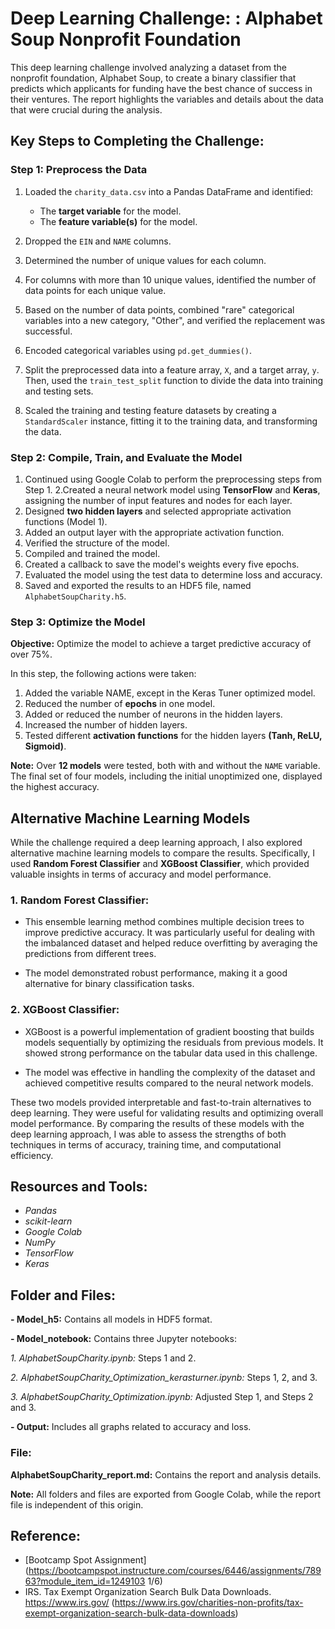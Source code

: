 # Deep Learning Challenge: : Alphabet Soup Nonprofit Foundation

This deep learning challenge involved analyzing a dataset from the nonprofit foundation, Alphabet Soup, to create a binary classifier that predicts which applicants for funding have the best chance of success in their ventures.
The report highlights the variables and details about the data that were crucial during the analysis.

## Key Steps to Completing the Challenge:

### Step 1: Preprocess the Data

1. Loaded the `charity_data.csv` into a Pandas DataFrame and identified:
   - The **target variable** for the model.
   - The **feature variable(s)** for the model.
     
2. Dropped the `EIN` and `NAME` columns.
3. Determined the number of unique values for each column.
4. For columns with more than 10 unique values, identified the number of data points for each unique value.
5. Based on the number of data points, combined "rare" categorical variables into a new category, "Other", and verified the replacement was successful.
6. Encoded categorical variables using `pd.get_dummies()`.
7. Split the preprocessed data into a feature array, `X`, and a target array, `y`. Then, used the `train_test_split` function to divide the data into training and testing sets.
8. Scaled the training and testing feature datasets by creating a `StandardScaler` instance, fitting it to the training data, and transforming the data.

### Step 2: Compile, Train, and Evaluate the Model
1. Continued using Google Colab to perform the preprocessing steps from Step 1.
2.Created a neural network model using **TensorFlow** and **Keras**, assigning the number of input features and nodes for each layer.
3. Designed **two hidden layers** and selected appropriate activation functions (Model 1).
4. Added an output layer with the appropriate activation function.
5. Verified the structure of the model.
6. Compiled and trained the model.
7. Created a callback to save the model's weights every five epochs.
8. Evaluated the model using the test data to determine loss and accuracy.
10. Saved and exported the results to an HDF5 file, named `AlphabetSoupCharity.h5`.

### Step 3: Optimize the Model
**Objective:** Optimize the model to achieve a target predictive accuracy of over 75%.

In this step, the following actions were taken:
1. Added the variable NAME, except in the Keras Tuner optimized model.
2. Reduced the number of **epochs** in one model.
3. Added or reduced the number of neurons in the hidden layers.
4. Increased the number of hidden layers.
5. Tested different **activation functions** for the hidden layers **(Tanh, ReLU, Sigmoid)**.

**Note:** Over **12 models** were tested, both with and without the `NAME` variable. The final set of four models, including the initial unoptimized one, displayed the highest accuracy.

## Alternative Machine Learning Models
While the challenge required a deep learning approach, I also explored alternative machine learning models to compare the results. Specifically, I used **Random Forest Classifier** and **XGBoost Classifier**, which provided valuable insights in terms of accuracy and model performance.

### 1. Random Forest Classifier:

- This ensemble learning method combines multiple decision trees to improve predictive accuracy. It was particularly useful for dealing with the imbalanced dataset and helped reduce overfitting by averaging the predictions from different trees.
  
- The model demonstrated robust performance, making it a good alternative for binary classification tasks.

### 2. XGBoost Classifier:

- XGBoost is a powerful implementation of gradient boosting that builds models sequentially by optimizing the residuals from previous models. It showed strong performance on the tabular data used in this challenge.

- The model was effective in handling the complexity of the dataset and achieved competitive results compared to the neural network models.

These two models provided interpretable and fast-to-train alternatives to deep learning. They were useful for validating results and optimizing overall model performance. By comparing the results of these models with the deep learning approach, I was able to assess the strengths of both techniques in terms of accuracy, training time, and computational efficiency.

## Resources and Tools:
- *Pandas*
- *scikit-learn*
- *Google Colab*
- *NumPy*
- *TensorFlow*
- *Keras*
  
## Folder and Files:

**- Model_h5:** Contains all models in HDF5 format.

**- Model_notebook:** Contains three Jupyter notebooks:

  *1. AlphabetSoupCharity.ipynb:* Steps 1 and 2.
  
  *2. AlphabetSoupCharity_Optimization_kerasturner.ipynb:* Steps 1, 2, and 3.
  
  *3. AlphabetSoupCharity_Optimization.ipynb:* Adjusted Step 1, and Steps 2 and 3.
  
**- Output:** Includes all graphs related to accuracy and loss.


### File:

**AlphabetSoupCharity_report.md:** Contains the report and analysis details.

**Note:** All folders and files are exported from Google Colab, while the report file is independent of this origin.

## Reference:

  - [Bootcamp Spot Assignment] (https://bootcampspot.instructure.com/courses/6446/assignments/78963?module_item_id=1249103 1/6)
  - IRS. Tax Exempt Organization Search Bulk Data Downloads. https://www.irs.gov/ (https://www.irs.gov/charities-non-profits/tax-exempt-organization-search-bulk-data-downloads)

